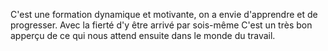 C'est une formation dynamique et motivante, on a envie d'apprendre et de progresser. Avec la fierté d'y être arrivé par sois-même
C'est un très bon apperçu de ce qui nous attend ensuite dans le monde du travail.
